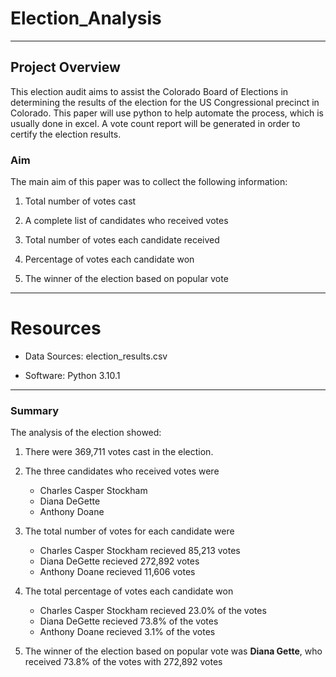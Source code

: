 # Election_Analysis

---

## Project Overview 

This election audit aims to assist the Colorado Board of Elections in determining the results of the election for the US Congressional precinct in Colorado. This paper will use python to help automate the process, which is usually done in excel. A vote count report will be generated in order to certify the election results. 

### Aim

The main aim of this paper was to collect the following information:

1) Total number of votes cast 

2) A complete list of candidates who received votes

3) Total number of votes each candidate received 

4) Percentage of votes each candidate won 

5) The winner of the election based on popular vote

--- 

# Resources

- Data Sources: election_results.csv

- Software: Python 3.10.1

---
### Summary 

The analysis of the election showed: 

1) There were 369,711 votes cast in the election. 

2) The three candidates who received votes were
    - Charles Casper Stockham
    - Diana DeGette
    - Anthony Doane

3) The total number of votes for each candidate were 
    - Charles Casper Stockham recieved 85,213 votes
    - Diana DeGette recieved 272,892 votes
    - Anthony Doane recieved 11,606 votes

4) The total percentage of votes each candidate won
    - Charles Casper Stockham recieved 23.0% of the votes
    - Diana DeGette recieved 73.8% of the votes
    - Anthony Doane recieved 3.1% of the votes

5) The winner of the election based on popular vote was **Diana Gette**, who received 73.8% of the votes with 272,892 votes


